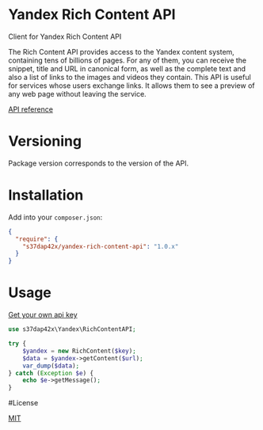 # Yandex Rich Content API

Client for Yandex Rich Content API

The Rich Content API provides access to the Yandex content system, containing tens of billions of pages. For any of them, you can receive the snippet, title and URL in canonical form, as well as the complete text and also a list of links to the images and videos they contain. This API is useful for services whose users exchange links. It allows them to see a preview of any web page without leaving the service.

[API reference](https://tech.yandex.com/rca/)

# Versioning

Package version corresponds to the version of the API.

# Installation

Add into your `composer.json`:

```json
{
  "require": {
    "s37dap42x/yandex-rich-content-api": "1.0.x"
  }
}
```

# Usage

[Get your own api key](https://tech.yandex.com/keys/get/?service=rca)

```php
use s37dap42x\Yandex\RichContentAPI;

try {
    $yandex = new RichContent($key);
    $data = $yandex->getContent($url);
    var_dump($data);
} catch (Exception $e) {
    echo $e->getMessage();
}
```

#License

[MIT](LICENSE)